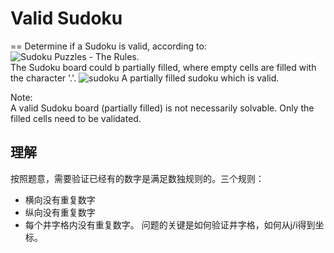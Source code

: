 # Valid Sudoku
==
Determine if a Sudoku is valid, according to: ![Sudoku Puzzles - The Rules](http://sudoku.com.au/TheRules.aspx). <br>
The Sudoku board could b partially filled, where empty cells are filled with the character '.'.
![sudoku](http://upload.wikimedia.org/wikipedia/commons/thumb/f/ff/Sudoku-by-L2G-20050714.svg/250px-Sudoku-by-L2G-20050714.svg.png)
A partially filled sudoku which is valid. <br>

Note:<br>
A valid Sudoku board (partially filled) is not necessarily solvable. Only the filled cells need to be validated.
## 理解
按照题意，需要验证已经有的数字是满足数独规则的。三个规则：
* 横向没有重复数字
* 纵向没有重复数字
* 每个井字格内没有重复数字。
问题的关键是如何验证井字格，如何从j/i得到坐标。